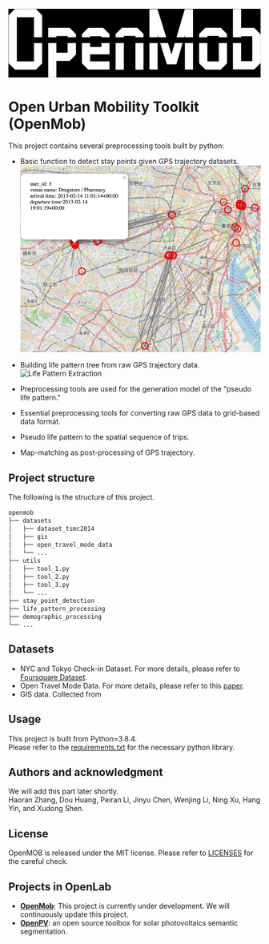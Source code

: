 ![Open Urban Mobility Toolkit (OpenMob)](/figures/title.png)
# Open Urban Mobility Toolkit (OpenMob)

This project contains several preprocessing tools built by python:
* Basic function to detect stay points given GPS trajectory datasets.
  ![Stay Points Visualization](/stay_point_detection/stay_points_vis.png)

* Building life pattern tree from raw GPS trajectory data. 
  ![Life Pattern Extraction](/stay_point_detection/nmf_results/demo_result.png)
* Preprocessing tools are used for the generation model of the "pseudo life pattern." 
* Essential preprocessing tools for converting raw GPS data to grid-based data format.
* Pseudo life pattern to the spatial sequence of trips.
* Map-matching as post-processing of GPS trajectory.

## Project structure
The following is the structure of this project.
```
openmob
├── datasets
│   ├── dataset_tsmc2014
│   ├── gis
│   ├── open_travel_mode_data
│   └── ...
├── utils
│   ├── tool_1.py
│   ├── tool_2.py
│   ├── tool_3.py
│   └── ...
├── stay_point_detection
├── life_pattern_processing
├── demographic_processing
└── ...
```

## Datasets
* NYC and Tokyo Check-in Dataset. For more details, please refer to [Foursquare Dataset](https://sites.google.com/site/yangdingqi/home/foursquare-dataset).
* Open Travel Mode Data. For more details, please refer to this [paper](https://arxiv.org/pdf/2109.08527.pdf).
* GIS data. Collected from 

## Usage
This project is built from Python=3.8.4.\
Please refer to the [requirements.txt](requirements.txt) for the necessary python library.

## Authors and acknowledgment
We will add this part later shortly. <br />
Haoran Zhang, Dou Huang, Peiran Li, Jinyu Chen, Wenjing Li, Ning Xu, Hang Yin, and Xudong Shen.

## License
OpenMOB is released under the MIT license. Please refer to [LICENSES](LICENSE) for the careful check.

## Projects in OpenLab
* **[OpenMob](https://github.com/openmob/openmob)**: This project is currently under development. We will continuously update this project.
* **[OpenPV](https://github.com/OpenSolarPV/OpenPV)**: an open source toolbox for solar photovoltaics semantic segmentation.